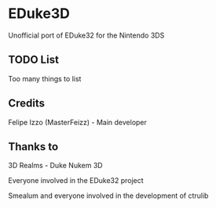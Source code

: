 # EDuke3D
Unofficial port of EDuke32 for the Nintendo 3DS

## TODO List
Too many things to list

## Credits
Felipe Izzo (MasterFeizz) - Main developer

## Thanks to
3D Realms - Duke Nukem 3D

Everyone involved in the EDuke32 project

Smealum and everyone involved in the development of ctrulib